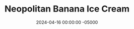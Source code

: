 ---
layout: post
title:  "Neopolitan Banana Ice Cream"
date:   2024-04-16 00:00:00 -05000
categories: 
- Recipes
- Healthier Dessert
permalink: /recipes/neopolitan-banana-ice-cream
image: /assets/Food/Healthier Dessert/Neopolitan/neopolitan-cover.jpg
ing: neopolitan-ing
facts: neopolitan-facts
Prep: 10
Rest: 
Cook: 
Source1: https://theveglife.com/neapolitan-banana-nice-cream-vegan/#wprm-recipe-container-10091
Source2: 
tags: 
- no bake
- ice cream
- nice cream
- banana
- vanilla
- strawberry
- chocolate
- cocoa powder
- unsweetened vanilla almond milk
Description: I love banana ice cream, but I've never tried making a larger batch to store in the freezer until now. Check out my original recipe, <a href="nice-cream">Banana Nice Cream</a>, for a single serving version.  This take on the classic is way healthier than traditional, as it contains no added sugar or fat, just fruit! For a healthy fat source, feel free to add nut butter to either the chocolate or the vanilla flavors. Banana ice cream tastes like a lighter version of traditional ice cream, that packs just as much flavor, without leaving you feeling sluggish afterward
Instructions: 
- In order to keep the colors consistent, it's better to go from lightest to darkest color in order. Meaning, start with the vanilla, then strawberry, then finish with the chocolate<br><br>

- The day before, break all your bananas into large chunks, about 0.5-1" in thickness. Add to a large ziploc bag, and freeze overnight<br><br>

- For the vanilla, add 2 bananas (220 g) to a food processor. Process on high, scraping down the sides every 30 seconds or so, until you have a smooth ice cream texture. Blend in milk (2 tbsp, 30 g) and vanilla. Transfer to a loaf pan, only filling up 1/3 of the left side of the pan<br><br>
- <center><img src="/assets/Food/Healthier Dessert/Neopolitan/neopolitan-3.jpg" alt="" class="instruction-image"></center><br>

- For the strawberry, add 2 bananas (220 g) to a food processor with frozen strawberries. Process on high, scraping down the sides every 30 seconds or so, until you have a smooth ice cream texture. Blend in milk (2 tbsp, 30 g). Transfer to a loaf pan, only filling up 1/3 of the right side of the pan<br><br>
- <center><img src="/assets/Food/Healthier Dessert/Neopolitan/neopolitan-4.jpg" alt="" class="instruction-image"></center><br>

- Finally, for the chocolate, add 2 bananas (220 g) to a food processor. Process on high, scraping down the sides every 30 seconds or so, until you have a smooth ice cream texture. Blend in the milk (2 tbsp, 30 g) and cocoa. Transfer to a loaf pan, filling in the 1/3 gap in the center<br><br>
- <center><img src="/assets/Food/Healthier Dessert/Neopolitan/neopolitan-5.jpg" alt="" class="instruction-image"></center><br>

- Add plastic wrap to the top of the ice cream, pressing it in to make sure there's no gap between. Transfer to the freezer to store and firm before scooping, or enjoy right away<br><br>
- <center><img src="/assets/Food/Healthier Dessert/Neopolitan/neopolitan-6.jpg" alt="" class="instruction-image"></center>
---